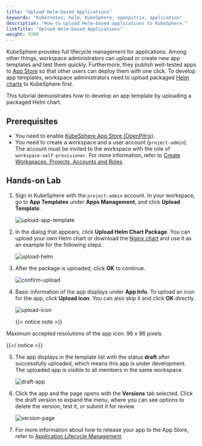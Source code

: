 ```yaml
---
title: "Upload Helm-based Applications"
keywords: "Kubernetes, helm, KubeSphere, openpitrix, application"
description: "How to upload Helm-based applications to KubeSphere."
linkTitle: "Upload Helm-based Applications"
weight: 9200
---
```


KubeSphere provides full lifecycle management for applications. Among other things, workspace administrators can upload or create new app templates and test them quickly. Furthermore, they publish well-tested apps to [App Store](../../application-store/) so that other users can deploy them with one click. To develop app templates, workspace administrators need to upload packaged [Helm charts](https://helm.sh/) to KubeSphere first.

This tutorial demonstrates how to develop an app template by uploading a packaged Helm chart.

## Prerequisites

- You need to enable [KubeSphere App Store (OpenPitrix)](../../pluggable-components/app-store/).
- You need to create a workspace and a user account (`project-admin`). The account must be invited to the workspace with the role of `workspace-self-provisioner`. For more information, refer to [Create Workspaces, Projects, Accounts and Roles](../../quick-start/create-workspace-and-project/).

## Hands-on Lab

1. Sign in KubeSphere with the `project-admin` account. In your workspace, go to **App Templates** under **Apps Management**, and click **Upload Template**. 

    ![upload-app-template](/images/docs/workspace-administration/upload-helm-based-application/upload-app-template.jpg)

2. In the dialog that appears, click **Upload Helm Chart Package**. You can upload your own Helm chart or download the [Nginx chart](/files/application-templates/nginx-0.1.0.tgz) and use it as an example for the following steps.

    ![upload-helm](/images/docs/workspace-administration/upload-helm-based-application/upload-helm.jpg)

3. After the package is uploaded, click **OK** to continue.

    ![confirm-upload](/images/docs/workspace-administration/upload-helm-based-application/confirm-upload.jpg)

4. Basic information of the app displays under **App Info**. To upload an icon for the app, click **Upload icon**. You can also skip it and click **OK** directly.

    ![upload-icon](/images/docs/workspace-administration/upload-helm-based-application/upload-icon.jpg)
    
    {{< notice note >}}

Maximum accepted resolutions of the app icon: 96 x 96 pixels.

{{</ notice >}}

5. The app displays in the template list with the status **draft** after successfully uploaded, which means this app is under development. The uploaded app is visible to all members in the same workspace.

    ![draft-app](/images/docs/workspace-administration/upload-helm-based-application/draft-app.jpg)

6. Click the app and the page opens with the **Versions** tab selected. Click the draft version to expand the menu, where you can see options to delete the version, test it, or submit it for review.

    ![version-page](/images/docs/workspace-administration/upload-helm-based-application/version-page.jpg)

7. For more information about how to release your app to the App Store, refer to [Application Lifecycle Management](../../application-store/app-lifecycle-management/#step-2-upload-and-submit-application).
